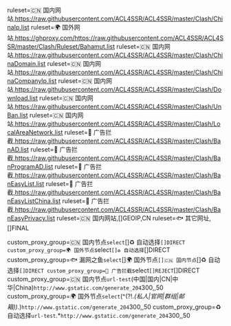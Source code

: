 ruleset=🇨🇳 国内网站,https://raw.githubusercontent.com/ACL4SSR/ACL4SSR/master/Clash/ChinaIp.list
ruleset=🌍 国外网站,https://ghproxy.com/https://raw.githubusercontent.com/ACL4SSR/ACL4SSR/master/Clash/Ruleset/Bahamut.list
ruleset=🇨🇳 国内网站,https://raw.githubusercontent.com/ACL4SSR/ACL4SSR/master/Clash/ChinaDomain.list
ruleset=🇨🇳 国内网站,https://raw.githubusercontent.com/ACL4SSR/ACL4SSR/master/Clash/ChinaCompanyIp.list
ruleset=🇨🇳 国内网站,https://raw.githubusercontent.com/ACL4SSR/ACL4SSR/master/Clash/Download.list
ruleset=🇨🇳 国内网站,https://raw.githubusercontent.com/ACL4SSR/ACL4SSR/master/Clash/UnBan.list
ruleset=🇨🇳 国内网站,https://raw.githubusercontent.com/ACL4SSR/ACL4SSR/master/Clash/LocalAreaNetwork.list
ruleset=🛑 广告拦截,https://raw.githubusercontent.com/ACL4SSR/ACL4SSR/master/Clash/BanAD.list
ruleset=🛑 广告拦截,https://raw.githubusercontent.com/ACL4SSR/ACL4SSR/master/Clash/BanProgramAD.list
ruleset=🛑 广告拦截,https://raw.githubusercontent.com/ACL4SSR/ACL4SSR/master/Clash/BanEasyList.list
ruleset=🛑 广告拦截,https://raw.githubusercontent.com/ACL4SSR/ACL4SSR/master/Clash/BanEasyListChina.list
ruleset=🛑 广告拦截,https://raw.githubusercontent.com/ACL4SSR/ACL4SSR/master/Clash/BanEasyPrivacy.list
ruleset=🇨🇳 国内网站,[]GEOIP,CN
ruleset=🐟 其它网址,[]FINAL

custom_proxy_group=🇨🇳 国内节点`select`[]♻️ 自动选择`[]DIRECT
custom_proxy_group=🌍 国外节点`select`[]♻️ 自动选择`[]DIRECT
custom_proxy_group=🐟 漏网之鱼`select`[]🌍 国外节点`[]🇨🇳 国内节点`[]♻️ 自动选择`[]DIRECT
custom_proxy_group=🛑 广告拦截`select`[]REJECT`[]DIRECT
custom_proxy_group=🇨🇳 国内节点`url-test`(中国|国内|CN|中华|China)`http://www.gstatic.com/generate_204`300,,50
custom_proxy_group=🌍 国外节点`select`(^(?!.*(私人|官网|群组|邮箱)).*)`http://www.gstatic.com/generate_204`300,,50
custom_proxy_group=♻️ 自动选择`url-test`.*`http://www.gstatic.com/generate_204`300,,50
